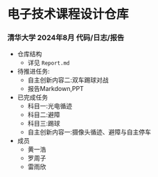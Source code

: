 # 电子技术课程设计仓库
### 清华大学 2024年8月 代码/日志/报告
- 仓库结构
    - 详见 `Report.md`
- 待推进任务:
    - 自主创新内容二:双车踢球对战
    - 报告Markdown,PPT
- 已完成任务
    - 科目一:光电循迹
    - 科目二:避障
    - 科目三:踢球
    - 自主创新内容一:摄像头循迹、避障与自主停车
- 成员
    - 黄一浩
    - 罗周子
    - 雷雨欣

